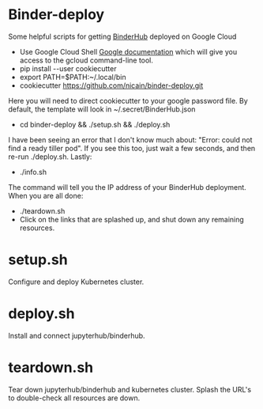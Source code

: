 # Binder-deploy

Some helpful scripts for getting [BinderHub](http://binderhub.readthedocs.io/) deployed on Google Cloud

* Use Google Cloud Shell [Google documentation](https://cloud.google.com/shell/docs/starting-cloud-shell) which will give you access to the gcloud command-line tool.
* pip install --user cookiecutter
* export PATH=$PATH:~/.local/bin
* cookiecutter https://github.com/nicain/binder-deploy.git

Here you will need to direct cookiecutter to your google password file.  By default, the template will look in ~/.secret/BinderHub.json

* cd binder-deploy && ./setup.sh && ./deploy.sh

I have been seeing an error that I don't know much about: "Error: could not find a ready tiller pod".  If you see this too, just wait a few seconds, and then re-run ./deploy.sh.  Lastly:

* ./info.sh

The command will tell you the IP address of your BinderHub deployment.  When you are all done:

* ./teardown.sh
* Click on the links that are splashed up, and shut down any remaining resources.


# setup.sh

Configure and deploy Kubernetes cluster.

# deploy.sh

Install and connect jupyterhub/binderhub.

# teardown.sh

Tear down jupyterhub/binderhub and kubernetes cluster.  Splash the URL's to double-check all resources are down.